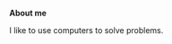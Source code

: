**About me**

I like to use computers to solve problems. 

<!---
cameronroe7/cameronroe7 is a ✨ special ✨ repository because its `README.md` (this file) appears on your GitHub profile.
You can click the Preview link to take a look at your changes.
--->
